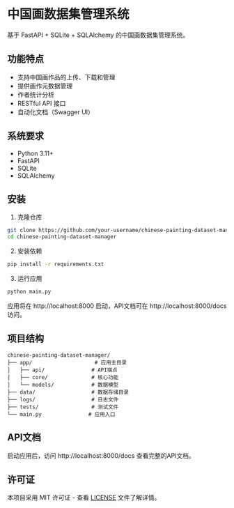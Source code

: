 # 中国画数据集管理系统

基于 FastAPI + SQLite + SQLAlchemy 的中国画数据集管理系统。

## 功能特点

- 支持中国画作品的上传、下载和管理
- 提供画作元数据管理
- 作者统计分析
- RESTful API 接口
- 自动化文档（Swagger UI）

## 系统要求

- Python 3.11+
- FastAPI
- SQLite
- SQLAlchemy

## 安装

1. 克隆仓库
```bash
git clone https://github.com/your-username/chinese-painting-dataset-manager.git
cd chinese-painting-dataset-manager
```

2. 安装依赖
```bash
pip install -r requirements.txt
```

3. 运行应用
```bash
python main.py
```

应用将在 http://localhost:8000 启动，API文档可在 http://localhost:8000/docs 访问。

## 项目结构

```
chinese-painting-dataset-manager/
├── app/                    # 应用主目录
│   ├── api/               # API端点
│   ├── core/              # 核心功能
│   └── models/            # 数据模型
├── data/                  # 数据存储目录
├── logs/                  # 日志文件
├── tests/                 # 测试文件
└── main.py               # 应用入口
```

## API文档

启动应用后，访问 http://localhost:8000/docs 查看完整的API文档。

## 许可证

本项目采用 MIT 许可证 - 查看 [LICENSE](LICENSE) 文件了解详情。
```

